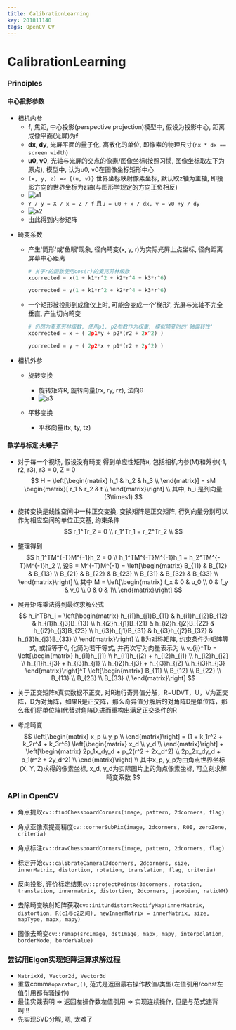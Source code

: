 ```yaml
---
title: CalibrationLearning
key: 201811140
tags: OpenCV CV
---
```


# CalibrationLearning

### Principles

#### 中心投影参数

- 相机内参
   - **f**, 焦距, 中心投影(perspective projection)模型中, 假设为投影中心, 距离成像平面(光屏)为**f**
   - **dx, dy**, 光屏平面的量子化, 离散化的单位, 即像素的物理尺寸(`nx * dx == screen width`)
   - **u0, v0**, 光轴与光屏的交点的像素/图像坐标(按照习惯, 图像坐标取左下为原点), 模型中, 认为u0, v0在图像坐标矩形中心
   - `(x, y, z) => {(u, v)}` 世界坐标映射像素坐标, 默认取z轴为主轴, 即投影方向的世界坐标为z轴(与图形学规定的方向正负相反)
   - ![a1]({{site.url}}/assets/BlogImages/2018-11-14/a1.PNG)
   - `Y / y = X / x = Z / f` 且`u = u0 + x / dx, v = v0 +y / dy`
   - ![a2]({{site.url}}/assets/BlogImages/2018-11-14/a2.PNG)
   - 由此得到内参矩阵
<!--more-->

- 畸变系数

   - 产生'筒形'或'鱼眼'现象, 径向畸变(x, y, r)为实际光屏上点坐标, 径向距离屏幕中心距离 

     ```python
     # 关于r的函数使用cos(r)的麦克劳林级数
     xcorrected = x(1 + k1*r^2 + k2*r^4 + k3*r^6)
     
     ycorrected = y(1 + k1*r^2 + k2*r^4 + k3*r^6)
     ```

   - 一个矩形被投影到成像仪上时, 可能会变成一个'梯形', 光屏与光轴不完全垂直, 产生切向畸变

     ```python
     # 仍然为麦克劳林级数, 使用p1, p2参数作为权重, 模拟畸变时的'轴偏转性'
     xcorrected = x + ( 2p1*y + p2*(r2 + 2x^2) )
     
     ycorrected = y + ( 2p2*x + p1*(r2 + 2y^2) )
     ```

      

- 相机外参

   - 旋转变换
     - 旋转矩阵R, 旋转向量(rx, ry, rz), 法向θ
     - ![a3]({{site.url}}/assets/BlogImages/2018-11-14/a3.PNG)

   - 平移变换
     - 平移向量(tx, ty, tz)

#### 数学与标定 ~~太难了~~
- 对于每一个视场, 假设没有畸变 得到单应性矩阵`H`, 包括相机内参(M)和外参(r1, r2, r3), r3 = 0, Z = 0
$$
H = \left[\begin{matrix}
h_1 & h_2 & h_3 \\
\end{matrix}] = sM
\begin{matrix}[
r_1 & r_2 & t \\
\end{matrix}\right] \\
其中, h_i 是列向量(3\times1)
$$
- 旋转变换是线性空间中一种正交变换, 变换矩阵是正交矩阵, 行列向量分别可以作为相应空间的单位正交基, 约束条件
$$
r_1^Tr_2 = 0 \\
r_1^Tr_1 = r_2^Tr_2 \\
$$
- 整理得到
$$
h_1^TM^{-T}M^{-1}h_2 = 0 \\
h_1^TM^{-T}M^{-1}h_1 = h_2^TM^{-T}M^{-1}h_2 \\
设B = M^{-T}M^{-1} =
\left[\begin{matrix}
B_{11} & B_{12} & B_{13} \\
B_{21} & B_{22} & B_{23} \\
B_{31} & B_{32} & B_{33} \\
\end{matrix}\right] \\
其中 M = 
\left[\begin{matrix}
f_x & 0 & u_0 \\
0 & f_y & v_0 \\
0 & 0 & 1\\
\end{matrix}\right]
$$
- 展开矩阵乘法得到最终求解公式
$$
h_i^TBh_j = 
\left[\begin{matrix}
h_{i1}h_{j1}B_{11} & h_{i1}h_{j2}B_{12} & h_{i1}h_{j3}B_{13} \\
h_{i2}h_{j1}B_{21} & h_{i2}h_{j2}B_{22} & h_{i2}h_{j3}B_{23} \\
h_{i3}h_{j1}B_{31} & h_{i3}h_{j2}B_{32} & h_{i3}h_{j3}B_{33} \\
\end{matrix}\right] \\
B为对称矩阵, 约束条件为矩阵等式, 或恒等于0, 化简为若干等式, 并再次写为向量表示为 \\
v_{ij}^Tb = \left[\begin{matrix}
h_{i1}h_{j1} \\ h_{i1}h_{j2} + h_{i2}h_{j1} \\ h_{i2}h_{j2} \\ h_{i1}h_{j3} + h_{i3}h_{j1} \\ h_{i2}h_{j3} + h_{i3}h_{j2} \\ h_{i3}h_{j3}
\end{matrix}\right]^T
\left[\begin{matrix}
B_{11} \\ B_{12} \\ B_{22} \\ B_{13} \\ B_{23} \\ B_{33} \\
\end{matrix}\right]
$$

- 关于正交矩阵`R`真实数据不正交, 对R进行奇异值分解，R=UDVT，U，V为正交阵，D为对角阵，如果R是正交阵，那么奇异值分解后的对角阵D是单位阵，那么我们将单位阵I代替对角阵D,进而重构出满足正交条件的R
- 考虑畸变
$$
\left[\begin{matrix}
x_p \\
y_p \\
\end{matrix}\right] = 
(1 + k_1r^2 + k_2r^4 + k_3r^6)
\left[\begin{matrix}
x_d \\
y_d \\
\end{matrix}\right] +
\left[\begin{matrix}
2p_1x_dy_d + p_2(r^2 + 2x_d^2) \\
2p_2x_dy_d + p_1(r^2 + 2y_d^2) \\
\end{matrix}\right] \\
其中x_p, y_p为由角点世界坐标(X, Y, Z)求得的像素坐标, x_d, y_d为实际图片上的角点像素坐标, 可立刻求解畸变系数
$$

### API in OpenCV

- 角点提取`cv::findChessboardCorners(image, pattern, 2dcorners, flag)`

- 角点亚像素提高精度`cv::cornerSubPix(image, 2dcorners, ROI, zeroZone, criteria)`

- 角点标注`cv::drawChessboardCorners(image, pattern, 2dcorners, flag)`
- 标定开始`cv::calibrateCamera(3dcorners, 2dcorners, size, innerMatrix, distortion, rotation, translation, flag, criteria)`
- 反向投影, 评价标定结果`cv::projectPoints(3dcorners, rotation, translation, innermatrix, distortion, 2dcorners, jacobian, ratioWH)`
- 去除畸变映射矩阵获取`cv::initUndistortRectifyMap(innerMatrix, distortion, R(c1与c2之间), newInnerMatrix = innerMatrix, size, mapType, mapx, mapy)`
- 图像去畸变`cv::remap(srcImage, dstImage, mapx, mapy, interpolation, borderMode, borderValue)`



### 尝试用Eigen实现矩阵运算求解过程

- `MatrixXd, Vector2d, Vector3d`
- 重载comma`oparator,()`, 范式是返回最右操作数值/类型(左值引用/const左值引用都有骚操作)
- 最佳实践表明 => 返回左操作数左值引用 => 实现连续操作, 但是与范式违背啊!!!
- 先实现SVD分解, 嗯, 太难了